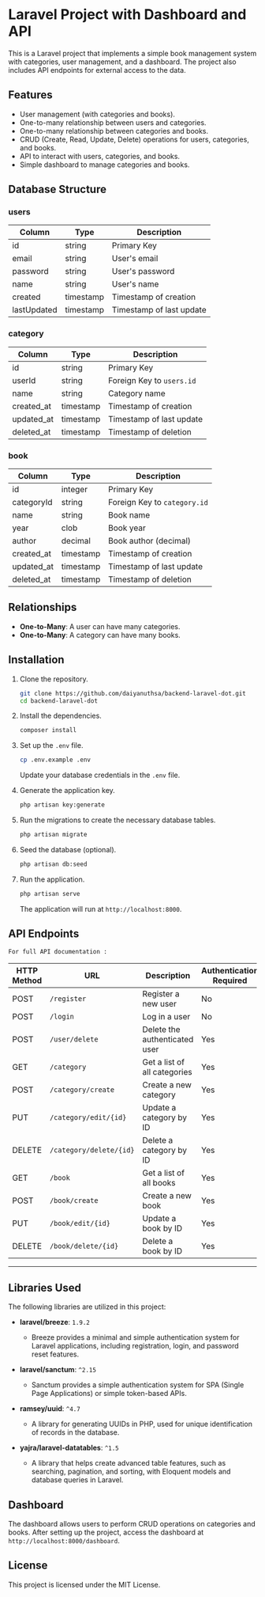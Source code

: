 # Laravel Project with Dashboard and API

This is a Laravel project that implements a simple book management system with categories, user management, and a dashboard. The project also includes API endpoints for external access to the data.

## Features

- User management (with categories and books).
- One-to-many relationship between users and categories.
- One-to-many relationship between categories and books.
- CRUD (Create, Read, Update, Delete) operations for users, categories, and books.
- API to interact with users, categories, and books.
- Simple dashboard to manage categories and books.
  
## Database Structure

### users

| Column       | Type      | Description                |
|--------------|-----------|----------------------------|
| id           | string    | Primary Key                |
| email        | string    | User's email               |
| password     | string    | User's password            |
| name         | string    | User's name                |
| created      | timestamp | Timestamp of creation      |
| lastUpdated  | timestamp | Timestamp of last update   |

### category

| Column       | Type      | Description                |
|--------------|-----------|----------------------------|
| id           | string    | Primary Key                |
| userId       | string    | Foreign Key to `users.id`   |
| name         | string    | Category name              |
| created_at   | timestamp | Timestamp of creation      |
| updated_at   | timestamp | Timestamp of last update   |
| deleted_at   | timestamp | Timestamp of deletion      |

### book

| Column       | Type      | Description                |
|--------------|-----------|----------------------------|
| id           | integer   | Primary Key                |
| categoryId   | string    | Foreign Key to `category.id`|
| name         | string    | Book name                  |
| year         | clob      | Book year                  |
| author       | decimal   | Book author (decimal)      |
| created_at   | timestamp | Timestamp of creation      |
| updated_at   | timestamp | Timestamp of last update   |
| deleted_at   | timestamp | Timestamp of deletion      |

## Relationships

- **One-to-Many**: A user can have many categories.
- **One-to-Many**: A category can have many books.

## Installation

1. Clone the repository.

    ```bash
    git clone https://github.com/daiyanuthsa/backend-laravel-dot.git
    cd backend-laravel-dot
    ```

2. Install the dependencies.

    ```bash
    composer install
    ```

3. Set up the `.env` file.

    ```bash
    cp .env.example .env
    ```

    Update your database credentials in the `.env` file.

4. Generate the application key.

    ```bash
    php artisan key:generate
    ```

5. Run the migrations to create the necessary database tables.

    ```bash
    php artisan migrate
    ```

6. Seed the database (optional).

    ```bash
    php artisan db:seed
    ```

7. Run the application.

    ```bash
    php artisan serve
    ```

    The application will run at `http://localhost:8000`.

## API Endpoints
    For full API documentation :

| HTTP Method | URL                     | Description                       | Authentication Required |
|-------------|-------------------------|-----------------------------------|-------------------------|
| POST        | `/register`              | Register a new user               | No                      |
| POST        | `/login`                 | Log in a user                     | No                      |
| POST        | `/user/delete`           | Delete the authenticated user     | Yes                     |
| GET         | `/category`              | Get a list of all categories      | Yes                     |
| POST        | `/category/create`       | Create a new category             | Yes                     |
| PUT         | `/category/edit/{id}`    | Update a category by ID           | Yes                     |
| DELETE      | `/category/delete/{id}`  | Delete a category by ID           | Yes                     |
| GET         | `/book`                  | Get a list of all books           | Yes                     |
| POST        | `/book/create`           | Create a new book                 | Yes                     |
| PUT         | `/book/edit/{id}`        | Update a book by ID               | Yes                     |
| DELETE      | `/book/delete/{id}`      | Delete a book by ID               | Yes                     |

---


## Libraries Used

The following libraries are utilized in this project:
  
- **laravel/breeze**: `1.9.2`
  - Breeze provides a minimal and simple authentication system for Laravel applications, including registration, login, and password reset features.

- **laravel/sanctum**: `^2.15`
  - Sanctum provides a simple authentication system for SPA (Single Page Applications) or simple token-based APIs.

- **ramsey/uuid**: `^4.7`
  - A library for generating UUIDs in PHP, used for unique identification of records in the database.

- **yajra/laravel-datatables**: `^1.5`
  - A library that helps create advanced table features, such as searching, pagination, and sorting, with Eloquent models and database queries in Laravel.

## Dashboard

The dashboard allows users to perform CRUD operations on categories and books. After setting up the project, access the dashboard at `http://localhost:8000/dashboard`.

## License

This project is licensed under the MIT License.
